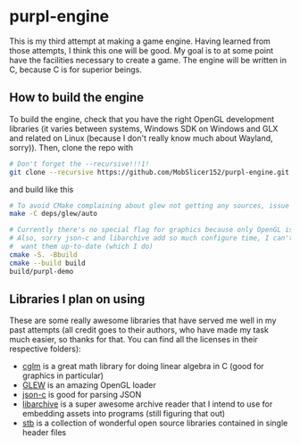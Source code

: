 # purpl-engine
This is my third attempt at making a game engine. Having learned from those attempts, I think this one will be good. My goal is to at some point have the facilities necessary to create a game. The engine will be written in C, because C is for superior beings.

## How to build the engine
To build the engine, check that you have the right OpenGL development libraries (it varies between systems, Windows SDK on Windows and GLX and related on Linux (because I don't really know much about Wayland, sorry)). Then, clone the repo with
```sh
# Don't forget the --recursive!!!1!
git clone --recursive https://github.com/MobSlicer152/purpl-engine.git
```
and build like this
```sh
# To avoid CMake complaining about glew not getting any sources, issue the following:
make -C deps/glew/auto

# Currently there's no special flag for graphics because only OpenGL is planned for (Vulkan is a pain)
# Also, sorry json-c and libarchive add so much configure time, I can't do anything about it if I
#  want them up-to-date (which I do)
cmake -S. -Bbuild
cmake --build build
build/purpl-demo
```

## Libraries I plan on using
These are some really awesome libraries that have served me well in my past attempts (all credit goes to their authors, who have made my task much easier, so thanks for that. You can find all the licenses in their respective folders):
- [cglm](https://github.com/recp/cglm) is a great math library for doing linear algebra in C (good for graphics in particular)
- [GLEW](https://github.com/nigels-com/glew) is an amazing OpenGL loader
- [json-c](https://github.com/json-c/json-c) is good for parsing JSON
- [libarchive](https://github.com/libarchive/libarchive) is a super awesome archive reader that I intend to use for embedding assets into programs (still figuring that out)
- [stb](https://github.com/nothings/stb) is a collection of wonderful open source libraries contained in single header files
